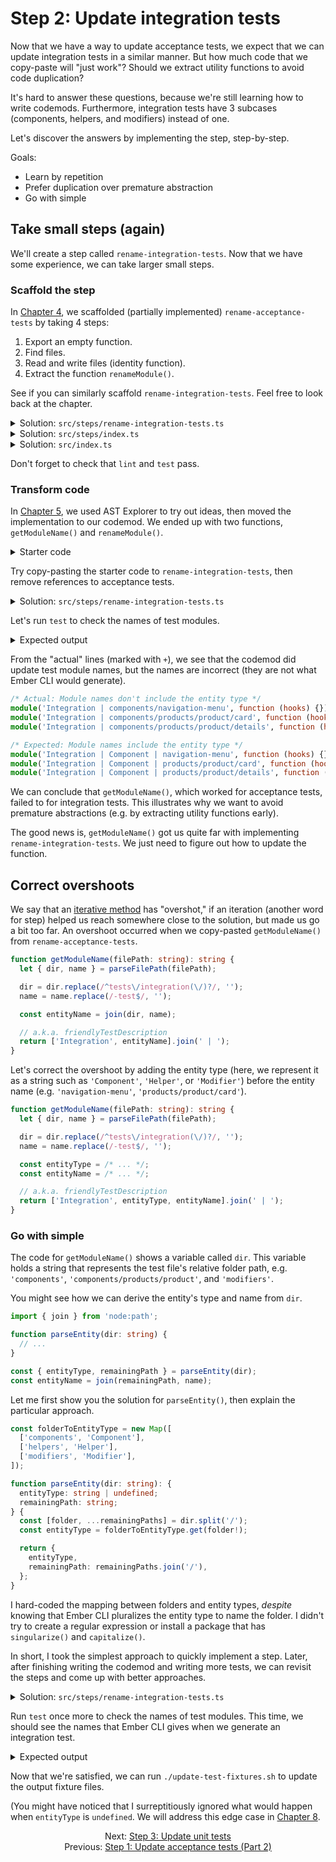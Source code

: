 # Step 2: Update integration tests

Now that we have a way to update acceptance tests, we expect that we can update integration tests in a similar manner. But how much code that we copy-paste will "just work"? Should we extract utility functions to avoid code duplication?

It's hard to answer these questions, because we're still learning how to write codemods. Furthermore, integration tests have 3 subcases (components, helpers, and modifiers) instead of one.

Let's discover the answers by implementing the step, step-by-step.

Goals:

- Learn by repetition
- Prefer duplication over premature abstraction
- Go with simple


## Take small steps (again)

We'll create a step called `rename-integration-tests`. Now that we have some experience, we can take larger small steps.


### Scaffold the step

In [Chapter 4](04-step-1-update-acceptance-tests-part-1.md#take-small-steps), we scaffolded (partially implemented) `rename-acceptance-tests` by taking 4 steps:

1. Export an empty function.
1. Find files.
1. Read and write files (identity function).
1. Extract the function `renameModule()`.

See if you can similarly scaffold `rename-integration-tests`. Feel free to look back at the chapter.

<details>

<summary>Solution: <code>src/steps/rename-integration-tests.ts</code></summary>

```ts
import { readFileSync, writeFileSync } from 'node:fs';
import { join } from 'node:path';

import { findFiles } from '@codemod-utils/files';

import type { Options } from '../types/index.js';

function renameModule(file: string): string {
  return file;
}

export function renameIntegrationTests(options: Options): void {
  const { projectRoot } = options;

  const filePaths = findFiles('tests/integration/**/*-test.{js,ts}', {
    projectRoot,
  });

  filePaths.forEach((filePath) => {
    const oldPath = join(projectRoot, filePath);
    const oldFile = readFileSync(oldPath, 'utf8');

    const newFile = renameModule(oldFile);

    writeFileSync(oldPath, newFile, 'utf8');
  });
}
```

</details>

<details>

<summary>Solution: <code>src/steps/index.ts</code></summary>

```diff
export * from './create-options.js';
export * from './rename-acceptance-tests.js';
+ export * from './rename-integration-tests.js';
```

</details>

<details>

<summary>Solution: <code>src/index.ts</code></summary>

```diff
- import { createOptions, renameAcceptanceTests } from './steps/index.js';
+ import {
+   createOptions,
+   renameAcceptanceTests,
+   renameIntegrationTests,
+ } from './steps/index.js';
import type { CodemodOptions } from './types/index.js';

export function runCodemod(codemodOptions: CodemodOptions): void {
  const options = createOptions(codemodOptions);

  renameAcceptanceTests(options);
+   renameIntegrationTests(options);
}
```

</details>

Don't forget to check that `lint` and `test` pass.


### Transform code

In [Chapter 5](./05-step-1-update-acceptance-tests-part-2.md), we used AST Explorer to try out ideas, then moved the implementation to our codemod. We ended up with two functions, `getModuleName()` and `renameModule()`.

<details>

<summary>Starter code</summary>

```ts
type Data = {
  isTypeScript: boolean;
  moduleName: string;
};

function getModuleName(filePath: string): string {
  let { dir, name } = parseFilePath(filePath);

  dir = dir.replace(/^tests\/acceptance(\/)?/, '');
  name = name.replace(/-test$/, '');

  const entityName = join(dir, name);

  // a.k.a. friendlyTestDescription
  return ['Acceptance', entityName].join(' | ');
}

function renameModule(file: string, data: Data): string {
  const traverse = AST.traverse(data.isTypeScript);

  const ast = traverse(file, {
    visitCallExpression(node) {
      if (
        node.value.callee.type !== 'Identifier' ||
        node.value.callee.name !== 'module'
      ) {
        return false;
      }

      if (node.value.arguments.length !== 2) {
        return false;
      }

      switch (node.value.arguments[0].type) {
        case 'Literal': {
          node.value.arguments[0] = AST.builders.literal(data.moduleName);

          break;
        }

        case 'StringLiteral': {
          node.value.arguments[0] = AST.builders.stringLiteral(data.moduleName);

          break;
        }
      }

      return false;
    },
  });

  return AST.print(ast);
}
```

</details>

Try copy-pasting the starter code to `rename-integration-tests`, then remove references to acceptance tests.

<details>

<summary>Solution: <code>src/steps/rename-integration-tests.ts</code></summary>

I highlighted only how `getModuleName()` and `renameModule()` differ between `rename-acceptance-tests` and `rename-integration-tests`.

```diff
import { readFileSync, writeFileSync } from 'node:fs';
import { join } from 'node:path';

import { AST } from '@codemod-utils/ast-javascript';
import { findFiles, parseFilePath } from '@codemod-utils/files';

import type { Options } from '../types/index.js';

type Data = {
  isTypeScript: boolean;
  moduleName: string;
};

function getModuleName(filePath: string): string {
  let { dir, name } = parseFilePath(filePath);

-   dir = dir.replace(/^tests\/acceptance(\/)?/, '');
+   dir = dir.replace(/^tests\/integration(\/)?/, '');
  name = name.replace(/-test$/, '');

  const entityName = join(dir, name);

  // a.k.a. friendlyTestDescription
-   return ['Acceptance', entityName].join(' | ');
+   return ['Integration', entityName].join(' | ');
}

function renameModule(file: string, data: Data): string {
  const traverse = AST.traverse(data.isTypeScript);

  const ast = traverse(file, {
    visitCallExpression(node) {
      if (
        node.value.callee.type !== 'Identifier' ||
        node.value.callee.name !== 'module'
      ) {
        return false;
      }

      if (node.value.arguments.length !== 2) {
        return false;
      }

      switch (node.value.arguments[0].type) {
        case 'Literal': {
          node.value.arguments[0] = AST.builders.literal(data.moduleName);

          break;
        }

        case 'StringLiteral': {
          node.value.arguments[0] = AST.builders.stringLiteral(data.moduleName);

          break;
        }
      }

      return false;
    },
  });

  return AST.print(ast);
}

export function renameIntegrationTests(options: Options): void {
  const { projectRoot } = options;

  const filePaths = findFiles('tests/integration/**/*-test.{js,ts}', {
    projectRoot,
  });

  filePaths.forEach((filePath) => {
    const oldPath = join(projectRoot, filePath);
    const oldFile = readFileSync(oldPath, 'utf8');

    const data = {
      isTypeScript: filePath.endsWith('.ts'),
      moduleName: getModuleName(filePath),
    };

    const newFile = renameModule(oldFile, data);

    writeFileSync(oldPath, newFile, 'utf8');
  });
}
```

</details>

Let's run `test` to check the names of test modules.

<details>

<summary>Expected output</summary>

```sh
❯ pnpm test

failures:

---- index > sample-project message ----
AssertionError [ERR_ASSERTION]: Expected values to be strictly deep-equal:
+ actual - expected ... Lines skipped

{
  '.gitkeep': '',
...
        "import { module, test } from 'qunit';\n" +
        '\n' +
+         "module('Integration | components/navigation-menu', function (hooks) {\n" +
-         "module('Integration | Component | <NavigationMenu>', function (hooks) {\n" +
        '  setupRenderingTest(hooks);\n' +
        '\n' +
...
        "import { module, test } from 'qunit';\n" +
        '\n' +
+         "module('Integration | components/products/product/card', function (hooks) {\n" +
-         "module('<Products::Product::Card>', function (hooks) {\n" +
        '  setupRenderingTest(hooks);\n' +
        '  setupIntl(hooks);\n' +
...
        "import sinon from 'sinon';\n" +
        '\n' +
+         "module('Integration | components/products/product/details', function (hooks) {\n" +
-         "module('Integration | Component | products | product | details', function (hooks) {\n" +
        '  setupRenderingTest(hooks);\n' +
        '  setupIntl(hooks);\n' +
...
```

</details>

From the "actual" lines (marked with `+`), we see that the codemod did update test module names, but the names are incorrect (they are not what Ember CLI would generate).

```ts
/* Actual: Module names don't include the entity type */
module('Integration | components/navigation-menu', function (hooks) {});
module('Integration | components/products/product/card', function (hooks) {});
module('Integration | components/products/product/details', function (hooks) {});
```

```ts
/* Expected: Module names include the entity type */
module('Integration | Component | navigation-menu', function (hooks) {});
module('Integration | Component | products/product/card', function (hooks) {});
module('Integration | Component | products/product/details', function (hooks) {});
```

We can conclude that `getModuleName()`, which worked for acceptance tests, failed to for integration tests. This illustrates why we want to avoid premature abstractions (e.g. by extracting utility functions early).

The good news is, `getModuleName()` got us quite far with implementing `rename-integration-tests`. We just need to figure out how to update the function.


## Correct overshoots

We say that an [iterative method](https://en.wikipedia.org/wiki/Iterative_method) has "overshot," if an iteration (another word for step) helped us reach somewhere close to the solution, but made us go a bit too far. An overshoot occurred when we copy-pasted `getModuleName()` from `rename-acceptance-tests`.

```ts
function getModuleName(filePath: string): string {
  let { dir, name } = parseFilePath(filePath);

  dir = dir.replace(/^tests\/integration(\/)?/, '');
  name = name.replace(/-test$/, '');

  const entityName = join(dir, name);

  // a.k.a. friendlyTestDescription
  return ['Integration', entityName].join(' | ');
}
```

Let's correct the overshoot by adding the entity type (here, we represent it as a string such as `'Component'`, `'Helper'`, or `'Modifier'`) before the entity name (e.g. `'navigation-menu'`, `'products/product/card'`).

```ts
function getModuleName(filePath: string): string {
  let { dir, name } = parseFilePath(filePath);

  dir = dir.replace(/^tests\/integration(\/)?/, '');
  name = name.replace(/-test$/, '');

  const entityType = /* ... */;
  const entityName = /* ... */;

  // a.k.a. friendlyTestDescription
  return ['Integration', entityType, entityName].join(' | ');
}
```


### Go with simple

The code for `getModuleName()` shows a variable called `dir`. This variable holds a string that represents the test file's relative folder path, e.g. `'components'`, `'components/products/product'`, and `'modifiers'`.

You might see how we can derive the entity's type and name from `dir`.

```ts
import { join } from 'node:path';

function parseEntity(dir: string) {
  // ...
}

const { entityType, remainingPath } = parseEntity(dir);
const entityName = join(remainingPath, name);
```

Let me first show you the solution for `parseEntity()`, then explain the particular approach.

```ts
const folderToEntityType = new Map([
  ['components', 'Component'],
  ['helpers', 'Helper'],
  ['modifiers', 'Modifier'],
]);

function parseEntity(dir: string): {
  entityType: string | undefined;
  remainingPath: string;
} {
  const [folder, ...remainingPaths] = dir.split('/');
  const entityType = folderToEntityType.get(folder!);

  return {
    entityType,
    remainingPath: remainingPaths.join('/'),
  };
}
```

I hard-coded the mapping between folders and entity types, _despite_ knowing that Ember CLI pluralizes the entity type to name the folder. I didn't try to create a regular expression or install a package that has `singularize()` and `capitalize()`.

In short, I took the simplest approach to quickly implement a step. Later, after finishing writing the codemod and writing more tests, we can revisit the steps and come up with better approaches.

<details>

<summary>Solution: <code>src/steps/rename-integration-tests.ts</code></summary>

The implementations for `renameModule()` and `renameIntegrationTests()` remain unchanged and have been hidden for simplicity.

```diff
import { readFileSync, writeFileSync } from 'node:fs';
import { join } from 'node:path';

import { AST } from '@codemod-utils/ast-javascript';
import { findFiles, parseFilePath } from '@codemod-utils/files';

import type { Options } from '../types/index.js';

type Data = {
  isTypeScript: boolean;
  moduleName: string;
};

+ const folderToEntityType = new Map([
+   ['components', 'Component'],
+   ['helpers', 'Helper'],
+   ['modifiers', 'Modifier'],
+ ]);
+ 
+ function parseEntity(dir: string): {
+   entityType: string | undefined;
+   remainingPath: string;
+ } {
+   const [folder, ...remainingPaths] = dir.split('/');
+   const entityType = folderToEntityType.get(folder!);
+ 
+   return {
+     entityType,
+     remainingPath: remainingPaths.join('/'),
+   };
+ }
+ 
function getModuleName(filePath: string): string {
  let { dir, name } = parseFilePath(filePath);

  dir = dir.replace(/^tests\/integration(\/)?/, '');
  name = name.replace(/-test$/, '');

-   const entityName = join(dir, name);
+   const { entityType, remainingPath } = parseEntity(dir);
+   const entityName = join(remainingPath, name);

  // a.k.a. friendlyTestDescription
-   return ['Integration', entityName].join(' | ');
+   return ['Integration', entityType, entityName].join(' | ');
}

function renameModule(file: string, data: Data): string {
  // ...
}

export function renameIntegrationTests(options: Options): void {
  // ...
}
```

</details>

Run `test` once more to check the names of test modules. This time, we should see the names that Ember CLI gives when we generate an integration test.

<details>

<summary>Expected output</summary>

```sh
❯ pnpm test

failures:

---- index > sample-project message ----
AssertionError [ERR_ASSERTION]: Expected values to be strictly deep-equal:
+ actual - expected ... Lines skipped

{
  '.gitkeep': '',
...
        "import { module, test } from 'qunit';\n" +
        '\n' +
+         "module('Integration | Component | navigation-menu', function (hooks) {\n" +
-         "module('Integration | Component | <NavigationMenu>', function (hooks) {\n" +
        '  setupRenderingTest(hooks);\n' +
        '\n' +
...
        "import { module, test } from 'qunit';\n" +
        '\n' +
+         "module('Integration | Component | products/product/card', function (hooks) {\n" +
-         "module('<Products::Product::Card>', function (hooks) {\n" +
        '  setupRenderingTest(hooks);\n' +
        '  setupIntl(hooks);\n' +
...
        "import sinon from 'sinon';\n" +
        '\n' +
+         "module('Integration | Component | products/product/details', function (hooks) {\n" +
-         "module('Integration | Component | products | product | details', function (hooks) {\n" +
        '  setupRenderingTest(hooks);\n' +
        '  setupIntl(hooks);\n' +
...
```

</details>

Now that we're satisfied, we can run `./update-test-fixtures.sh` to update the output fixture files.

(You might have noticed that I surreptitiously ignored what would happen when `entityType` is `undefined`. We will address this edge case in [Chapter 8](./08-refactor-code-part-1.md#standardize-functions).


<div align="center">
  <div>
    Next: <a href="./07-step-3-update-unit-tests.md">Step 3: Update unit tests</a>
  </div>
  <div>
    Previous: <a href="./05-step-1-update-acceptance-tests-part-2.md">Step 1: Update acceptance tests (Part 2)</a>
  </div>
</div>

